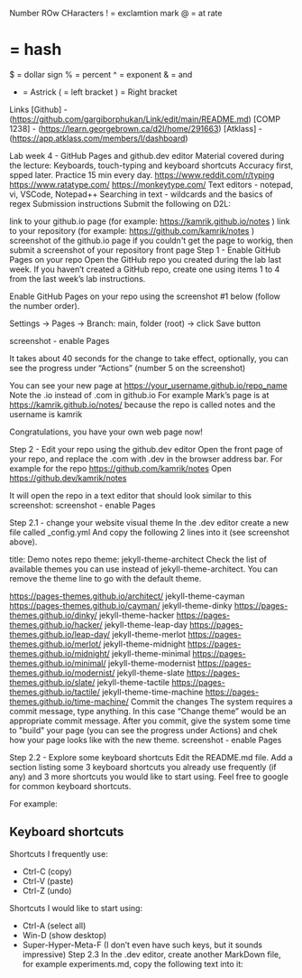 Number ROw CHaracters
! = exclamtion mark
@ = at rate
# = hash
$ = dollar sign
% = percent
^ = exponent
& = and
* = Astrick
( = left bracket
) = Right bracket

Links
[Github] - (https://github.com/gargiborphukan/Link/edit/main/README.md)
[COMP 1238] - (https://learn.georgebrown.ca/d2l/home/291663)
[Atklass] - (https://app.atklass.com/members/l/dashboard)


Lab week 4 - GitHub Pages and github.dev editor
Material covered during the lecture:
Keyboards, touch-typing and keyboard shortcuts
Accuracy first, spped later. Practice 15 min every day.
https://www.reddit.com/r/typing
https://www.ratatype.com/
https://monkeytype.com/
Text editors - notepad, vi, VSCode, Notepad++
Searching in text - wildcards and the basics of regex
Submission instructions
Submit the following on D2L:

link to your github.io page (for example: https://kamrik.github.io/notes )
link to your repository (for example: https://github.com/kamrik/notes )
screenshot of the github.io page
if you couldn't get the page to workig, then submit a screenshot of your repository front page
Step 1 - Enable GitHub Pages on your repo
Open the GitHub repo you created during the lab last week. If you haven’t created a GitHub repo, create one using items 1 to 4 from the last week’s lab instructions.

Enable GitHub Pages on your repo using the screenshot #1 below (follow the number order).

Settings → Pages → Branch: main, folder (root) → click Save button

screenshot - enable Pages

It takes about 40 seconds for the change to take effect, optionally, you can see the progress under “Actions” (number 5 on the screenshot)

You can see your new page at
https://your_username.github.io/repo_name
Note the .io instead of .com in github.io
For example Mark’s page is at
https://kamrik.github.io/notes/
because the repo is called notes and the username is kamrik

Congratulations, you have your own web page now!

Step 2 - Edit your repo using the github.dev editor
Open the front page of your repo, and replace the .com with .dev in the browser address bar. For example for the repo
https://github.com/kamrik/notes
Open
https://github.dev/kamrik/notes

It will open the repo in a text editor that should look similar to this screenshot: screenshot - enable Pages

Step 2.1 - change your website visual theme
In the .dev editor create a new file called _config.yml And copy the following 2 lines into it (see screenshot above).

title: Demo notes repo
theme: jekyll-theme-architect
Check the list of available themes you can use instead of jekyll-theme-architect. You can remove the theme line to go with the default theme.

https://pages-themes.github.io/architect/
jekyll-theme-cayman https://pages-themes.github.io/cayman/
jekyll-theme-dinky https://pages-themes.github.io/dinky/
jekyll-theme-hacker https://pages-themes.github.io/hacker/
jekyll-theme-leap-day https://pages-themes.github.io/leap-day/
jekyll-theme-merlot https://pages-themes.github.io/merlot/
jekyll-theme-midnight https://pages-themes.github.io/midnight/
jekyll-theme-minimal https://pages-themes.github.io/minimal/
jekyll-theme-modernist https://pages-themes.github.io/modernist/
jekyll-theme-slate https://pages-themes.github.io/slate/
jekyll-theme-tactile https://pages-themes.github.io/tactile/
jekyll-theme-time-machine https://pages-themes.github.io/time-machine/
Commit the changes
The system requires a commit message, type anything. In this case “Change theme” would be an appropriate commit message. After you commit, give the system some time to "build" your page (you can see the progress under Actions) and chek how your page looks like with the new theme. screenshot - enable Pages

Step 2.2 - Explore some keyboard shortcuts
Edit the README.md file. Add a section listing some 3 keyboard shortcuts you already use frequently (if any) and 3 more shortcuts you would like to start using. Feel free to google for common keyboard shortcuts.

For example:

## Keyboard shortcuts
Shortcuts I frequently use: 
- Ctrl-C (copy)
- Ctrl-V (paste)
- Ctrl-Z (undo)

Shortcuts I would like to start using: 
- Ctrl-A (select all)
- Win-D (show desktop)
- Super-Hyper-Meta-F (I don’t even have such keys, but it sounds impressive)
Step 2.3
In the .dev editor, create another MarkDown file, for example experiments.md, copy the following text into it:

